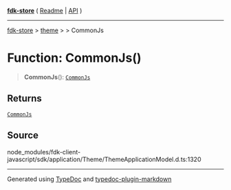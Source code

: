 [**fdk-store**](../../../README.md) ( [Readme](../../../README.md) \| [API](../../../API.md) )

---

[fdk-store](../../../API.md) > [theme](../../README.md) > [<internal>](../README.md) > CommonJs

# Function: CommonJs()

> **CommonJs**(): [`CommonJs`](../type-aliases/type-alias.CommonJs.md)

## Returns

[`CommonJs`](../type-aliases/type-alias.CommonJs.md)

## Source

node_modules/fdk-client-javascript/sdk/application/Theme/ThemeApplicationModel.d.ts:1320

---

Generated using [TypeDoc](https://typedoc.org/) and [typedoc-plugin-markdown](https://www.npmjs.com/package/typedoc-plugin-markdown)
